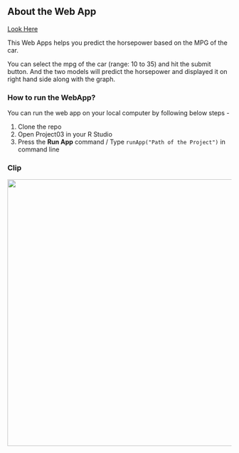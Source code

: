 ## About the Web App
[Look Here](https://praneetnigam.shinyapps.io/project03/)

This Web Apps helps you predict the horsepower based on the MPG of the car.

You can select the mpg of the car (range: 10 to 35) and hit the submit button. And the two models will predict the horsepower and displayed it on right hand side along with the graph.  

### How to run the WebApp?

You can run the web app on your local computer by following below steps -
1. Clone the repo
2. Open Project03 in your R Studio
3. Press the <b>Run App</b> command / Type ```runApp("Path of the Project")``` in command line

### Clip

<img src="https://user-images.githubusercontent.com/23660137/44005213-692785e2-9e8d-11e8-8854-2a162ca608e1.PNG" width= 600px/>
